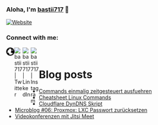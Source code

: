### Aloha, I'm [bastii717](https://bastii717.dev) 👋

[![Website](https://img.shields.io/website?label=bastii717.dev&style=for-the-badge&url=https%3A%2F%2Fbastii717.dev)](https://bastii717.dev)

### Connect with me:

[<img align="left" alt="bastii717.dev" width="22px" src="https://raw.githubusercontent.com/iconic/open-iconic/master/svg/globe.svg" />](https://bastii717.dev)
[<img align="left" alt="bastii717 | Twitter" width="22px" src="https://cdn.jsdelivr.net/npm/simple-icons@v3/icons/twitter.svg" />](https://b717.click/twitter)
[<img align="left" alt="bastii717 | LinkedIn" width="22px" src="https://cdn.jsdelivr.net/npm/simple-icons@v3/icons/linkedin.svg" />](https://b717.click/linkedin)
[<img align="left" alt="bastii717 | Instagram" width="22px" src="https://cdn.jsdelivr.net/npm/simple-icons@v3/icons/instagram.svg" />](https://b717.click/instagram)

<br />

# Blog posts
<!-- BLOG-POST-LIST:START -->
- [Commands einmalig zeitgesteuert ausfuehren](https://blog.bastii717.dev/commands-einmalig-zeitgesteuert-ausfuehren/)
- [Cheatsheet Linux Commands](https://blog.bastii717.dev/cheatsheet-linux-commands/)
- [Cloudflare DynDNS Skript](https://blog.bastii717.dev/cloudflare-dyndns-skript/)
- [Microblog #06: Proxmox: LXC Passwort zurücksetzen](https://blog.bastii717.dev/proxmox-lxc-passwort-zurucksetzen/)
- [Videokonferenzen mit Jitsi Meet](https://blog.bastii717.dev/videokonferenzen-mit-jitsi-meet/)
<!-- BLOG-POST-LIST:END -->

